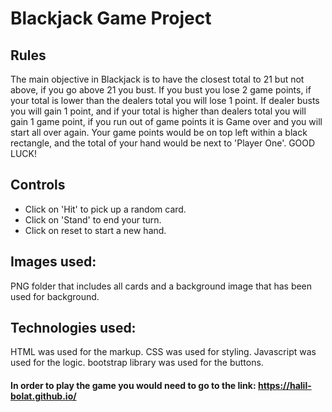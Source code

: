 # Blackjack Game Project

## Rules
 The main objective in Blackjack is to have the closest total to 21 but not above, if you go above 21 you bust. If you bust you lose 2 game points, if your total is lower than the dealers total you will lose 1 point. If dealer busts you will gain 1 point, and if your total is higher than dealers total you will gain 1 game point, if you run out of game points it is Game over and you will start all over again. Your game points would be on top left within a black rectangle, and the total of your hand would be next to 'Player One'. GOOD LUCK!

## Controls
* Click on 'Hit' to pick up a random card.
* Click on 'Stand' to end your turn.
* Click on reset to start a new hand.

## Images used:
  PNG folder that includes all cards and a background image that has been used for background.

## Technologies used:
HTML was used for the markup.
CSS was used for styling.
Javascript was used for the logic.
bootstrap library was used for the buttons.

#### In order to play the game you would need to go to the link: https://halil-bolat.github.io/
